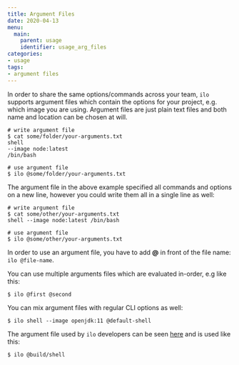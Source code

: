 ```yaml
---
title: Argument Files
date: 2020-04-13
menu:
  main:
    parent: usage
    identifier: usage_arg_files
categories:
- usage
tags:
- argument files
---
```


In order to share the same options/commands across your team, `ilo` supports argument files which contain the options for your project, e.g. which image you are using. Argument files are just plain text files and both name and location can be chosen at will.

```shell script
# write argument file
$ cat some/folder/your-arguments.txt
shell
--image node:latest
/bin/bash

# use argument file
$ ilo @some/folder/your-arguments.txt
```

The argument file in the above example specified all commands and options on a new line, however you could write them all in a single line as well:

```shell script
# write argument file
$ cat some/other/your-arguments.txt
shell --image node:latest /bin/bash

# use argument file
$ ilo @some/other/your-arguments.txt
```

In order to use an argument file, you have to add **@** in front of the file name: `ilo @file-name`.

You can use multiple arguments files which are evaluated in-order, e.g like this:

```shell script
$ ilo @first @second
```

You can mix argument files with regular CLI options as well:

```shell script
$ ilo shell --image openjdk:11 @default-shell
```

The argument file used by `ilo` developers can be seen [here](https://github.com/metio/ilo/blob/master/build/shell) and is used like this:

```shell script
$ ilo @build/shell
```
